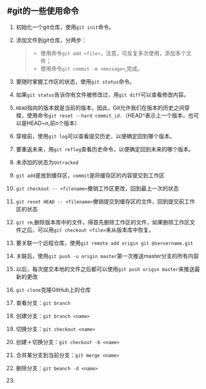 #git的一些使用命令
---

1. 初始化一个git仓库，使用```git init```命令。
2. 添加文件到git仓库，分两步：  
	>- 使用命令```git add <file>```，注意，可反复多次使用，添加多个文件；  
	>- 使用命令```git commit -m <message>```,完成。

1. 要随时掌握工作区的状态，使用```git status```命令。
2. 如果```git status```告诉你有文件被修改过，用```git diff```可以查看修改内容。
3. ```HEAD```指向的版本就是当前的版本，因此，Git允许我们在版本的历史之间穿梭，使用命令```git reset --hard commit_id.```（HEAD^表示上一个版本，也可以是HEAD~n,前n个版本）
4. 穿梭前，使用```git log```可以查看提交历史，以便确定回到哪个版本。
5. 要重返未来，用```git reflog```查看历史命令，以便确定回到未来的哪个版本。
6. 未添加的状态为```Untracked```
7. ```git add```是放到缓存区，```commit```是将缓存区的内容提交到工作区
8. ```git checkout -- <filename>```撤销工作区更改，回到最上一次的状态
9. ```git reset HEAD -- <filename>```撤销提交到缓存区的文件，回到提交前工作区的状态
10. ```git rm```,删除版本库中的文件，得首先删除工作区的文件，如果删除工作区文件之后，可以用```git checkout <file>```来从版本库中恢复。
11. 要关联一个远程仓库，使用```git remote add origin git @servername.git```
12. 关联后，使用```git push -u origin master```第一次推送master分支的所有内容
13. 以后，每次提交本地的文件之后都可以使用```git push origin master```来推送最新的更改
14. ```git clone```克隆GitHub上的仓库
15. 查看分支：```git branch```
16. 创建分支：```git branch <name>```
17. 切换分支：```git checkout <name>```
18. 创建＋切换分支：```git checkout -b <name>```
19. 合并某分支到当前分支：```git merge <name>```
20. 删除分支：```git beanch -d <name>```
21. 
